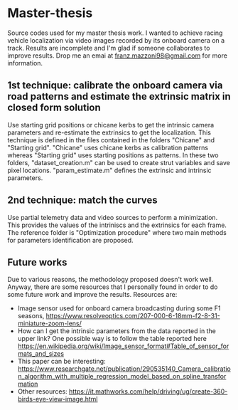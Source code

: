 # Master-thesis
Source codes used for my master thesis work. I wanted to achieve racing vehicle localization via video images recorded by its onboard camera on a track. Results are incomplete and I'm glad if someone collaborates to improve results. Drop me an emai at franz.mazzoni98@gmail.com for more information.

## 1st technique: calibrate the onboard camera via road patterns and estimate the extrinsic matrix in closed form solution
Use starting grid positions or chicane kerbs to get the intrinsic camera parameters and re-estimate the extrinsics to get the localization. This technique is defined in the files contained in the folders "Chicane" and "Starting grid". "Chicane" uses chicane kerbs as calibration patterns whereas "Starting grid" uses starting positions as patterns. In these two folders, "dataset_creation.m" can be used to create strut variables and save pixel locations. "param_estimate.m" defines the extrinsic and intrinsic parameters.

## 2nd technique: match the curves
Use partial telemetry data and video sources to perform a minimization. This provides the values of the intriniscs and the extrinsics for each frame.
The reference folder is "Optimization procedure" where two main methods for parameters identification are proposed.

## Future works
Due to various reasons, the methodology proposed doesn't work well. Anyway, there are some resources that I personally found in order to do some future work and improve the results. Resources are:
* Image sensor used for onboard camera broadcasting during some F1 seasons, https://www.resolveoptics.com/207-000-6-18mm-f2-8-31-miniature-zoom-lens/
* How can I get the intrinsic parameters from the data reported in the upper link? One possible way is to follow the table reported here https://en.wikipedia.org/wiki/Image_sensor_format#Table_of_sensor_formats_and_sizes
* This paper can be interesting: https://www.researchgate.net/publication/290535140_Camera_calibration_algorithm_with_multiple_regression_model_based_on_spline_transformation
* Other resources: https://it.mathworks.com/help/driving/ug/create-360-birds-eye-view-image.html
